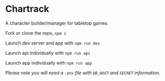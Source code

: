 # Chartrack

A character builder/manager for tabletop games. 

Fork or clone the repo, `npm i` 

Launch dev server and app with `npm run dev`

Launch api individually with `npm run api`

Launch app individually with `npm run app`

*Please note you will need a `.env` file with `DB_HOST` and `SECRET` information.*